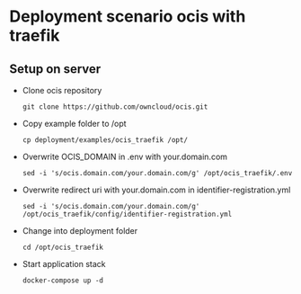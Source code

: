 # Deployment scenario ocis with traefik

## Setup on server

- Clone ocis repository

  `git clone https://github.com/owncloud/ocis.git`

- Copy example folder to /opt

  `cp deployment/examples/ocis_traefik /opt/`

- Overwrite OCIS_DOMAIN in .env with your.domain.com

  `sed -i 's/ocis.domain.com/your.domain.com/g' /opt/ocis_traefik/.env`

- Overwrite redirect uri with your.domain.com in identifier-registration.yml

  `sed -i 's/ocis.domain.com/your.domain.com/g' /opt/ocis_traefik/config/identifier-registration.yml`

- Change into deployment folder

  `cd /opt/ocis_traefik`

- Start application stack

  `docker-compose up -d`
